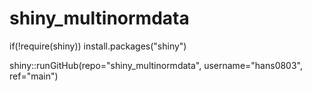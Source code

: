# shiny_multinormdata

if(!require(shiny)) install.packages("shiny")

shiny::runGitHub(repo="shiny_multinormdata", username="hans0803", ref="main")
